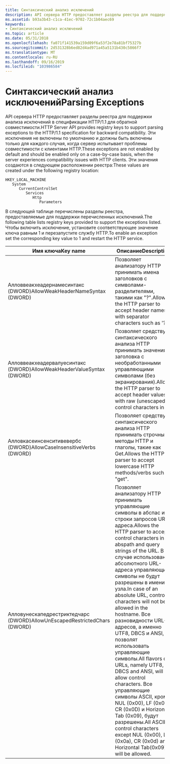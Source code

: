 ```yaml
---
title: Синтаксический анализ исключений
description: API сервера HTTP предоставляет разделы реестра для поддержки анализа исключений в спецификации HTTP/1.1 для обратной совместимости.
ms.assetid: b93a3b43-c1ca-41ec-9702-72c1b04aec69
keywords:
- Синтаксический анализ исключений
ms.topic: article
ms.date: 05/31/2018
ms.openlocfilehash: fa071f141539a159d09f6a53f2e78a81bf75327b
ms.sourcegitcommit: 2d531328b6ed82d4ad971a45a5131b430c5866f7
ms.translationtype: MT
ms.contentlocale: ru-RU
ms.lasthandoff: 09/16/2019
ms.locfileid: "103986584"
---
```

# <a name="parsing-exceptions"></a><span data-ttu-id="15d57-104">Синтаксический анализ исключений</span><span class="sxs-lookup"><span data-stu-id="15d57-104">Parsing Exceptions</span></span>

<span data-ttu-id="15d57-105">API сервера HTTP предоставляет разделы реестра для поддержки анализа исключений в спецификации HTTP/1.1 для обратной совместимости.</span><span class="sxs-lookup"><span data-stu-id="15d57-105">HTTP Server API provides registry keys to support parsing exceptions to the HTTP/1.1 specification for backward compatibility.</span></span> <span data-ttu-id="15d57-106">Эти исключения не включены по умолчанию и должны быть включены только для каждого случая, когда сервер испытывает проблемы совместимости с клиентами HTTP.</span><span class="sxs-lookup"><span data-stu-id="15d57-106">These exceptions are not enabled by default and should be enabled only on a case-by-case basis, when the server experiences compatibility issues with HTTP clients.</span></span> <span data-ttu-id="15d57-107">Эти значения создаются в следующем расположении реестра:</span><span class="sxs-lookup"><span data-stu-id="15d57-107">These values are created under the following registry location:</span></span>

```
HKEY_LOCAL_MACHINE
   System
      CurrentControlSet
         Services
            Http
               Parameters
```

<span data-ttu-id="15d57-108">В следующей таблице перечислены разделы реестра, предоставляемые для поддержки перечисленных исключений.</span><span class="sxs-lookup"><span data-stu-id="15d57-108">The following table lists registry keys provided to support the exceptions listed.</span></span> <span data-ttu-id="15d57-109">Чтобы включить исключение, установите соответствующее значение ключа равным 1 и перезапустите службу HTTP.</span><span class="sxs-lookup"><span data-stu-id="15d57-109">To enable an exception set the corresponding key value to 1 and restart the HTTP service.</span></span>



| <span data-ttu-id="15d57-110">Имя ключа</span><span class="sxs-lookup"><span data-stu-id="15d57-110">Key name</span></span>                              | <span data-ttu-id="15d57-111">Описание</span><span class="sxs-lookup"><span data-stu-id="15d57-111">Description</span></span>                                                                                                                                                                                                                                                                                                                                                                     |
|---------------------------------------|---------------------------------------------------------------------------------------------------------------------------------------------------------------------------------------------------------------------------------------------------------------------------------------------------------------------------------------------------------------------------------|
| <span data-ttu-id="15d57-112">Алловвеакхеадернамесинтакс (DWORD)</span><span class="sxs-lookup"><span data-stu-id="15d57-112">AllowWeakHeaderNameSyntax (DWORD)</span></span>     | <span data-ttu-id="15d57-113">Позволяет анализатору HTTP принимать имена заголовков с символами-разделителями, такими как "?".</span><span class="sxs-lookup"><span data-stu-id="15d57-113">Allows the HTTP parser to accept header names with separator characters such as '?'.</span></span>                                                                                                                                                                                                                                                                                            |
| <span data-ttu-id="15d57-114">Алловвеакхеадервалуесинтакс (DWORD)</span><span class="sxs-lookup"><span data-stu-id="15d57-114">AllowWeakHeaderValueSyntax (DWORD)</span></span>    | <span data-ttu-id="15d57-115">Позволяет средству синтаксического анализа HTTP принимать значения заголовка с необработанными управляющими символами (без экранирования).</span><span class="sxs-lookup"><span data-stu-id="15d57-115">Allows the HTTP parser to accept header values with raw (unescaped) control characters in it.</span></span>                                                                                                                                                                                                                                                                                   |
| <span data-ttu-id="15d57-116">Алловкасеинсенситивевербс (DWORD)</span><span class="sxs-lookup"><span data-stu-id="15d57-116">AllowCaseInsensitiveVerbs (DWORD)</span></span>     | <span data-ttu-id="15d57-117">Позволяет средству синтаксического анализа HTTP принимать строчные методы HTTP и глаголы, такие как Get.</span><span class="sxs-lookup"><span data-stu-id="15d57-117">Allows the HTTP parser to accept lowercase HTTP methods/verbs such as "get".</span></span>                                                                                                                                                                                                                                                                                                    |
| <span data-ttu-id="15d57-118">Алловунескапедрестриктедчарс (DWORD)</span><span class="sxs-lookup"><span data-stu-id="15d57-118">AllowUnEscapedRestrictedChars (DWORD)</span></span> | <span data-ttu-id="15d57-119">Позволяет анализатору HTTP принимать управляющие символы в абспас и строки запросов URL-адреса.</span><span class="sxs-lookup"><span data-stu-id="15d57-119">Allows the HTTP parser to accept control characters in abspath and query strings of the URL.</span></span> <span data-ttu-id="15d57-120">В случае использования абсолютного URL-адреса управляющие символы не будут разрешены в имени узла.</span><span class="sxs-lookup"><span data-stu-id="15d57-120">In case of an absolute URL, control characters will not be allowed in the hostname.</span></span> <span data-ttu-id="15d57-121">Все разновидности URL-адресов, а именно UTF8, DBCS и ANSI, позволят использовать управляющие символы.</span><span class="sxs-lookup"><span data-stu-id="15d57-121">All flavors of URLs, namely UTF8, DBCS and ANSI, will allow control characters.</span></span> <span data-ttu-id="15d57-122">Все управляющие символы ASCII, кроме NUL (0x00), LF (0x0A), CR (0x0D) и Horizontal Tab (0x09), будут разрешены.</span><span class="sxs-lookup"><span data-stu-id="15d57-122">All ASCII control characters except NUL (0x00), LF (0x0a), CR (0x0d) and Horizontal Tab(0x09) will be allowed.</span></span> |



 

 

 




